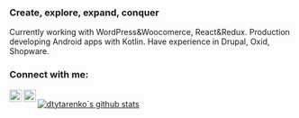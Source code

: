 ### Create, explore, expand, conquer
Currently working with WordPress&Woocomerce, React&Redux. Production developing Android apps with Kotlin.
Have experience in Drupal, Oxid, Shopware.

### Connect with me:
[<img src="https://upload.wikimedia.org/wikipedia/commons/8/82/Telegram_logo.svg" width="22px" align="left" />](https://t.me/dtytarenko)
[<img src="https://upload.wikimedia.org/wikipedia/commons/8/81/LinkedIn_icon.svg" width="22px" align="left" />](https://www.linkedin.com/in/dtytarenko)
<br>
[![dtytarenko`s github stats](https://github-readme-stats.vercel.app/api?username=dtytarenko&count_private=true)](https://github.com/anuraghazra/github-readme-stats)
